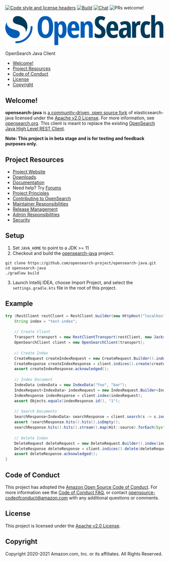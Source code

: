[![Code style and license headers](https://github.com/opensearch-project/opensearch-java/actions/workflows/checkstyle.yml/badge.svg?branch=main)](https://github.com/opensearch-project/opensearch-java/actions/workflows/checkstyle.yml)
[![Build](https://github.com/opensearch-project/opensearch-java/actions/workflows/build.yml/badge.svg?branch=main)](https://github.com/opensearch-project/opensearch-java/actions/workflows/build.yml)
[![Chat](https://img.shields.io/badge/chat-on%20forums-blue)](https://discuss.opendistrocommunity.dev/c/clients/)
![PRs welcome!](https://img.shields.io/badge/PRs-welcome!-success)

![OpenSearch logo](OpenSearch.svg)

OpenSearch Java Client

- [Welcome!](#welcome)
- [Project Resources](#project-resources)
- [Code of Conduct](#code-of-conduct)
- [License](#license)
- [Copyright](#copyright)

## Welcome!

**opensearch-java** is [a community-driven, open source fork](https://aws.amazon.com/blogs/opensource/introducing-opensearch/) of elasticsearch-java licensed under the [Apache v2.0 License](LICENSE.txt).
For more information, see [opensearch.org](https://opensearch.org/).
This client is meant to replace the existing [OpenSearch Java High Level REST Client](https://opensearch.org/docs/latest/clients/java-rest-high-level/).


**Note: This project is in beta stage and is for testing and feedback purposes only.**
## Project Resources

* [Project Website](https://opensearch.org/)
* [Downloads](https://opensearch.org/downloads.html).
* [Documentation](https://opensearch.org/docs/)
* Need help? Try [Forums](https://discuss.opendistrocommunity.dev/)
* [Project Principles](https://opensearch.org/#principles)
* [Contributing to OpenSearch](CONTRIBUTING.md)
* [Maintainer Responsibilities](MAINTAINERS.md)
* [Release Management](RELEASING.md)
* [Admin Responsibilities](ADMINS.md)
* [Security](SECURITY.md)

## Setup

1. Set `JAVA_HOME` to point to a JDK >= 11
2. Checkout and build the [opensearch-java](https://github.com/opensearch-project/opensearch-java) project.
```shell
git clone https://github.com/opensearch-project/opensearch-java.git
cd opensearch-java
./gradlew build
```
3. Launch Intellij IDEA, choose Import Project, and select the `settings.gradle.kts` file in the root of this project.

## Example

```java
try (RestClient restClient = RestClient.builder(new HttpHost("localhost", 9200)).build()) {
    String index = "test-index";

    // Create Client
    Transport transport = new RestClientTransport(restClient, new JacksonJsonpMapper());
    OpenSearchClient client = new OpenSearchClient(transport);

    // Create Index
    CreateRequest createIndexRequest = new CreateRequest.Builder().index(index).build();
    CreateResponse createIndexResponse = client.indices().create(createIndexRequest);
    assert createIndexResponse.acknowledged();

    // Index Document
    IndexData indexData = new IndexData("foo", "bar");
    IndexRequest<IndexData> indexRequest = new IndexRequest.Builder<IndexData>().index(index).id("1").value(indexData).build();
    IndexResponse indexResponse = client.index(indexRequest);
    assert Objects.equals(indexResponse.id(), "1");

    // Search Documents
    SearchResponse<IndexData> searchResponse = client.search(s -> s.index(index), IndexData.class);
    assert !searchResponse.hits().hits().isEmpty();
    searchResponse.hits().hits().stream().map(Hit::source).forEach(System.out::println);

    // Delete Index
    DeleteRequest deleteRequest = new DeleteRequest.Builder().index(index).build();
    DeleteResponse deleteResponse = client.indices().delete(deleteRequest);
    assert deleteResponse.acknowledged();
}
```

## Code of Conduct

This project has adopted the [Amazon Open Source Code of Conduct](CODE_OF_CONDUCT.md). For more information see the [Code of Conduct FAQ](https://aws.github.io/code-of-conduct-faq), or contact [opensource-codeofconduct@amazon.com](mailto:opensource-codeofconduct@amazon.com) with any additional questions or comments.

## License

This project is licensed under the [Apache v2.0 License](LICENSE.txt).

## Copyright

Copyright 2020-2021 Amazon.com, Inc. or its affiliates. All Rights Reserved.
